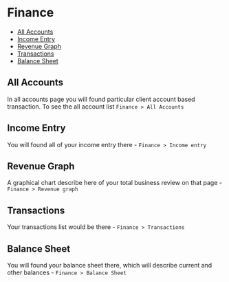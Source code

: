 # Finance

- [All Accounts](AllAccounts)
- [Income Entry](IncomeEntry)
- [Revenue Graph](RevenueGraph)
- [Transactions](Transactions)
- [Balance Sheet](BalanceSheet)

## All Accounts

In all accounts page you will found particular client account based transaction. To see the all account list `Finance > All Accounts`

## Income Entry

You will found all of your income entry there - `Finance > Income entry`

## Revenue Graph

A graphical chart describe here of your total business review on that page - `Finance > Revenue graph`

## Transactions

Your transactions list would be there - `Finance > Transactions`

## Balance Sheet

You will found your balance sheet there, which will describe current and other balances - `Finance > Balance Sheet`